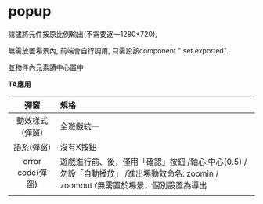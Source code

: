 # popup

請儘將元件按原比例輸出\(不需要逐一1280\*720\),

無需放置場景內, 前端會自行調用, 只需設該component " set exported".

並物件內元素請中心置中

**TA應用**

| 彈窗 | 規格 |
| :---: | :--- |
| 動效樣式\(彈窗\) | 全遊戲統一 |
| 語系\(彈窗\) | 沒有X按鈕 |
| error code\(彈窗\) | 遊戲進行前、後，僅用「確認」按鈕 /軸心:中心\(0.5\) /勿設「自動播放」 /進出場動效命名: zoomin / zoomout /無需置於場景，個別設置為導出 |
|  |  |




